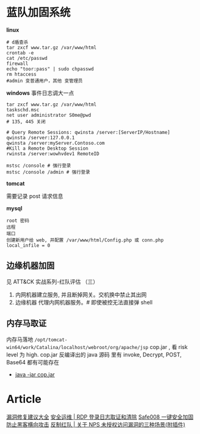 # 蓝队加固系统

**linux**

```shell
# d盾查杀
tar zxcf www.tar.gz /var/www/html
crontab -e
cat /etc/passwd
firewall
echo "toor:pass" | sudo chpasswd
rm htaccess
#admin 变普通用户，其他 变管理员
```

**windows**
事件日志调大一点

```shell
tar zxcf www.tar.gz /var/www/html
taskschd.msc
net user administrator S0me@pwd
# 135, 445 关闭

# Query Remote Sessions: qwinsta /server:[ServerIP/Hostname]
qwinsta /server:127.0.0.1
qwinsta /server:myServer.Contoso.com
#Kill a Remote Desktop Session
rwinsta /server:wowhvdev1 RemoteID

mstsc /console # 强行登录
mstsc /console /admin # 强行登录
```

**tomcat**

需要记录 post 请求信息

**mysql**

```shell
root 密码
远程
端口
创建新用户给 web, 并配置 /var/www/html/Config.php 或 conn.php
local_infile = 0
```

## 边缘机器加固

见 ATT&CK 实战系列-红队评估 （三）

1. 内网机器建立服务, 并且断掉网关。交机换中禁止其出网
2. 边缘机器 代理内网机器服务。# 即使被控无法直接弹 shell

## 内存马取证

内存马落地 `/opt/tomcat-win64/work/Catalina/localhost/webroot/org/apache/jsp`
cop.jar , 看 risk level 为 high. cop.jar 反编译出的 java 源码 里有 invoke, Decrypt, POST, Base64 都有可能存在

- [java -jar cop.jar](https://github.com/LandGrey/copagent)

# Article

[漏洞修复建议大全](https://mp.weixin.qq.com/s/3ltiNkxyRPViXmeI2-PJvQ)
[安全运维 | RDP 登录日志取证和清除](https://mp.weixin.qq.com/s/7504YsCEEfiM8uXQVCGRqA)
[Safe008 一键安全加固 防止黑客横向攻击](https://mp.weixin.qq.com/s/14y8Qmowz76ouD67CTCtUQ)
[反制红队 | 关于 NPS 未授权访问漏洞的三种场景(附插件)](https://mp.weixin.qq.com/s/F1o-LMXmUeDLR3qj8aP06g)

